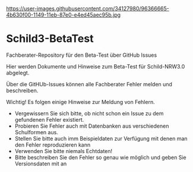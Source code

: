 https://user-images.githubusercontent.com/34127980/96366665-4b630f00-1149-11eb-87e0-e4ed45aec95b.jpg

# Schild3-BetaTest
Fachberater-Repository für den Beta-Test über GitHub Issues

Hier werden Dokumente und Hinweise zum Beta-Test für Schild-NRW3.0 abgelegt.

Über die GitHUb-Issues können alle Fachberater Fehler melden und beschreiben.

Wichtig! Es folgen einige Hinweise zur Meldung von Fehlern.

* Vergewissern Sie sich bitte, ob nicht schon ein Issue zu dem gefundenen Fehler existiert.
* Probieren Sie Fehler auch mit Datenbanken aus verschiedenen Schulformen aus.
* Stellen Sie bitte auch imm Beispieldaten zur Verfügung mit denen man den Fehler reproduzieren kann
* Verwenden Sie bitte niemals Echtdaten!
* Bitte beschreiben Sie den Fehler so genau wie möglich und geben Sie Versionsdaten mit an


